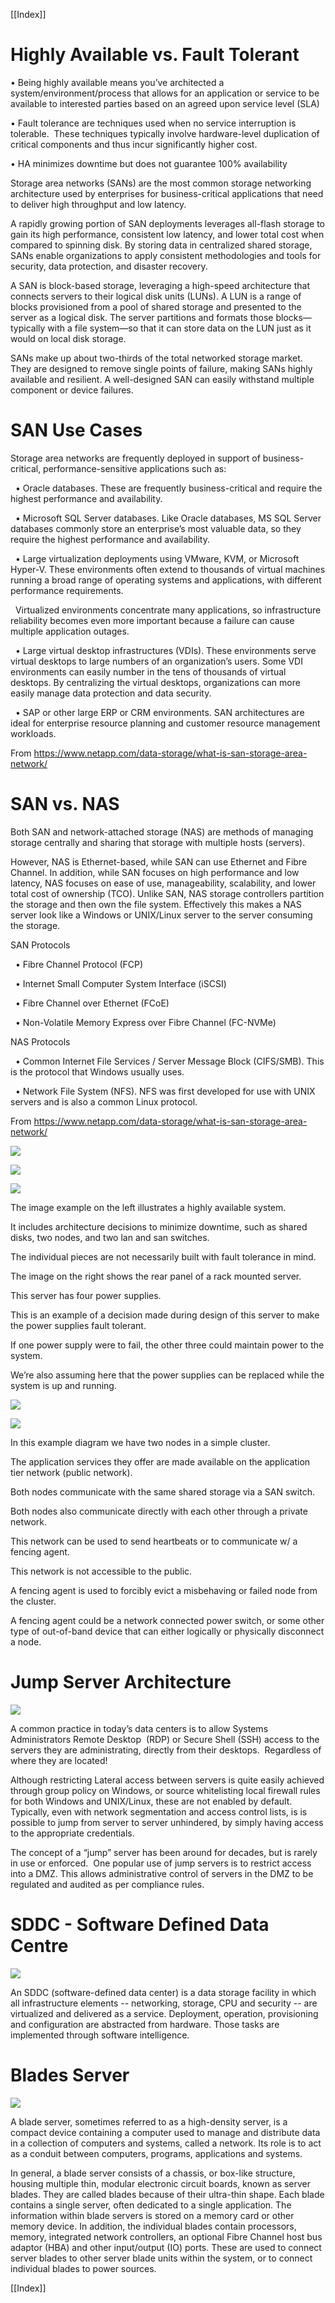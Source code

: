 
 [[Index]]  

# Highly Available vs. Fault Tolerant

  

• Being highly available means you’ve architected a system/environment/process that allows for an application or service to be available to interested parties based on an agreed upon service level (SLA)

• Fault tolerance are techniques used when no service interruption is tolerable.  These techniques typically involve hardware-level duplication of critical components and thus incur significantly higher cost.

• HA minimizes downtime but does not guarantee 100% availability

  
  

Storage area networks (SANs) are the most common storage networking architecture used by enterprises for business-critical applications that need to deliver high throughput and low latency. 

A rapidly growing portion of SAN deployments leverages all-flash storage to gain its high performance, consistent low latency, and lower total cost when compared to spinning disk. By storing data in centralized shared storage, SANs enable organizations to apply consistent methodologies and tools for security, data protection, and disaster recovery.

A SAN is block-based storage, leveraging a high-speed architecture that connects servers to their logical disk units (LUNs). A LUN is a range of blocks provisioned from a pool of shared storage and presented to the server as a logical disk. The server partitions and formats those blocks—typically with a file system—so that it can store data on the LUN just as it would on local disk storage.

SANs make up about two-thirds of the total networked storage market. They are designed to remove single points of failure, making SANs highly available and resilient. A well-designed SAN can easily withstand multiple component or device failures.

  

# SAN Use Cases

  

Storage area networks are frequently deployed in support of business-critical, performance-sensitive applications such as:

  

  • Oracle databases. These are frequently business-critical and require the highest performance and availability.

  

  • Microsoft SQL Server databases. Like Oracle databases, MS SQL Server databases commonly store an enterprise’s most valuable data, so they require the highest performance and availability.

  

  • Large virtualization deployments using VMware, KVM, or Microsoft Hyper-V. These environments often extend to thousands of virtual machines running a broad range of operating systems and applications, with different performance requirements.

  Virtualized environments concentrate many applications, so infrastructure reliability becomes even more important because a failure can cause multiple application outages.

  

  • Large virtual desktop infrastructures (VDIs). These environments serve virtual desktops to large numbers of an organization’s users. Some VDI environments can easily number in the tens of thousands of virtual desktops. By centralizing the virtual desktops, organizations can more easily manage data protection and data security.

  

  • SAP or other large ERP or CRM environments. SAN architectures are ideal for enterprise resource planning and customer resource management workloads.

  

From <https://www.netapp.com/data-storage/what-is-san-storage-area-network/>

  
  

# SAN vs. NAS

  

Both SAN and network-attached storage (NAS) are methods of managing storage centrally and sharing that storage with multiple hosts (servers). 

However, NAS is Ethernet-based, while SAN can use Ethernet and Fibre Channel. In addition, while SAN focuses on high performance and low latency, NAS focuses on ease of use, manageability, scalability, and lower total cost of ownership (TCO). Unlike SAN, NAS storage controllers partition the storage and then own the file system. Effectively this makes a NAS server look like a Windows or UNIX/Linux server to the server consuming the storage.

  

SAN Protocols

  

  • Fibre Channel Protocol (FCP)

  

  • Internet Small Computer System Interface (iSCSI)

  

  • Fibre Channel over Ethernet (FCoE)

  

  • Non-Volatile Memory Express over Fibre Channel (FC-NVMe)

  

NAS Protocols

  

  • Common Internet File Services / Server Message Block (CIFS/SMB). This is the protocol that Windows usually uses.

  

  • Network File System (NFS). NFS was first developed for use with UNIX servers and is also a common Linux protocol.

  

From <https://www.netapp.com/data-storage/what-is-san-storage-area-network/>

 ![](image/SANs.jpg)


  
![](image/SANs2.png)


![](image/SANs3.png)



  
  
  
  

The image example on the left illustrates a highly available system.

  

It includes architecture decisions to minimize downtime, such as shared disks, two nodes, and two lan and san switches.  

  

The individual pieces are not necessarily built with fault tolerance in mind.

  

The image on the right shows the rear panel of a rack mounted server.  

  

This server has four power supplies.  

  

This is an example of a decision made during design of this server to make the power supplies fault tolerant.  

  

If one power supply were to fail, the other three could maintain power to the system.

  

We’re also assuming here that the power supplies can be replaced while the system is up and running.

 ![](image/SANs4.png) 
  




![](image/SANs5.png)



  
  
  

In this example diagram we have two nodes in a simple cluster.

  

The application services they offer are made available on the application tier network (public network).

  

Both nodes communicate with the same shared storage via a SAN switch.

  

Both nodes also communicate directly with each other through a private network.  

  

This network can be used to send heartbeats or to communicate w/ a fencing agent.

  

This network is not accessible to the public.

  

A fencing agent is used to forcibly evict a misbehaving or failed node from the cluster.

  

A fencing agent could be a network connected power switch, or some other type of out-of-band device that can either logically or physically disconnect a node.

  

# Jump Server Architecture

![](image/jump%20servers.jpg)

  

A common practice in today’s data centers is to allow Systems Administrators Remote Desktop  (RDP) or Secure Shell (SSH) access to the servers they are administrating, directly from their desktops.  Regardless of where they are located!

  

Although restricting Lateral access between servers is quite easily achieved through group policy on Windows, or source whitelisting local firewall rules for both Windows and UNIX/Linux, these are not enabled by default. Typically, even with network segmentation and access control lists, is is possible to jump from server to server unhindered, by simply having access to the appropriate credentials.

  

The concept of a “jump” server has been around for decades, but is rarely in use or enforced.  One popular use of jump servers is to restrict access into a DMZ. This allows administrative control of servers in the DMZ to be regulated and audited as per compliance rules.

  
  

# SDDC - Software Defined Data Centre

![](image/sddc.png)




  

An SDDC (software-defined data center) is a data storage facility in which all infrastructure elements -- networking, storage, CPU and security -- are virtualized and delivered as a service. Deployment, operation, provisioning and configuration are abstracted from hardware. Those tasks are implemented through software intelligence.

  

# Blades Server


![](image/Blade_Server_Chassis.png)

A blade server, sometimes referred to as a high-density server, is a compact device containing a computer used to manage and distribute data in a collection of computers and systems, called a network. Its role is to act as a conduit between computers, programs, applications and systems.

  

In general, a blade server consists of a chassis, or box-like structure, housing multiple thin, modular electronic circuit boards, known as server blades. They are called blades because of their ultra-thin shape. Each blade contains a single server, often dedicated to a single application. The information within blade servers is stored on a memory card or other memory device. In addition, the individual blades contain processors, memory, integrated network controllers, an optional Fibre Channel host bus adaptor (HBA) and other input/output (IO) ports. These are used to connect server blades to other server blade units within the system, or to connect individual blades to power sources.

[[Index]] 
